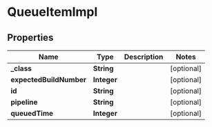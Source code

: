

# QueueItemImpl

## Properties

Name | Type | Description | Notes
------------ | ------------- | ------------- | -------------
**_class** | **String** |  |  [optional]
**expectedBuildNumber** | **Integer** |  |  [optional]
**id** | **String** |  |  [optional]
**pipeline** | **String** |  |  [optional]
**queuedTime** | **Integer** |  |  [optional]




